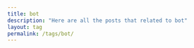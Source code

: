 ```yaml
---
title: bot
description: "Here are all the posts that related to bot"
layout: tag
permalink: /tags/bot/
---
```

